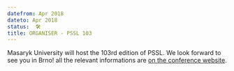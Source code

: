 ```yaml
---
datefrom: Apr 2018
dateto: Apr 2018
status:  🛠️
title: ORGANISER - PSSL 103
---
```


Masaryk University will host the 103rd edition of PSSL. We look forward to see you in Brno! all the relevant informations are [on the conference website](PSSL103/PSSL103.php).

